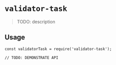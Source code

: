 # `validator-task`

> TODO: description

## Usage

```
const validatorTask = require('validator-task');

// TODO: DEMONSTRATE API
```
